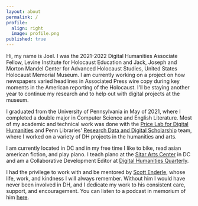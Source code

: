 ```yaml
---
layout: about
permalink: /
profile:
  align: right
  image: profile.png
published: true
---
```



Hi, my name is Joel. I was the 2021-2022 Digital Humanities Associate Fellow, Levine Institute for Holocaust Education and Jack, Joseph and Morton Mandel Center for Advanced Holocaust Studies, United States Holocaust Memorial Museum. I am currently working on a project on how newspapers varied headlines in Associated Press wire copy during key moments in the American reporting of the Holocaust. I'll be staying another year to continue my research and to help out with digital projects at the museum.

I graduated from the University of Pennsylvania in May of 2021, where I completed a double major in Computer Science and English Literature. Most of my academic and technical work was done with the <a href="https://pricelab.sas.upenn.edu/" target="_blank">Price Lab for Digital Humanities</a> and Penn Libraries' <a href="https://guides.library.upenn.edu/digital-scholarship" target="_blank">Research Data and Digital Scholarship</a> team, where I worked on a variety of DH projects in the humanities and arts.

I am currently located in DC and in my free time I like to bike, read asian american fiction, and play piano. I teach piano at the <a href="https://www.sitarartscenter.org/" target="_blank">Sitar Arts Center</a> in DC and am a Collaborative Development Editor at <a href="http://www.digitalhumanities.org/dhq/" target="_blank">Digital Humanities Quarterly</a>.

I had the privilege to work with and be mentored by <a href="https://www.english.upenn.edu/people/in-memoriam/jonathan-scott-enderle" target="_blank">Scott Enderle</a>, whose life, work, and kindness I will always remember. Without him I would have never been involved in DH, and I dedicate my work to his consistent care, support, and encouragement. You can listen to a podcast in memorium of him <a href="https://open.spotify.com/episode/2I1LNJwjAj5NomAzFihRgU" target="_blank">here</a>.
